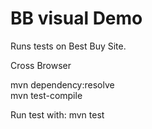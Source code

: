 # BB visual Demo

Runs tests on Best Buy Site.

Cross Browser

mvn dependency:resolve    
mvn test-compile

Run test with: mvn test

```
